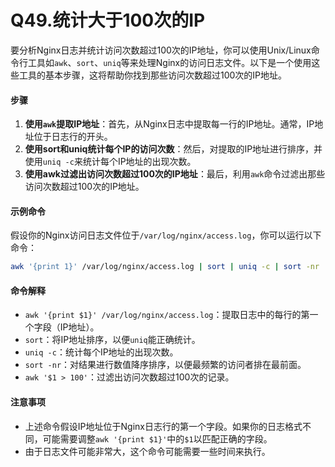 # Q49.统计大于100次的IP

要分析Nginx日志并统计访问次数超过100次的IP地址，你可以使用Unix/Linux命令行工具如`awk`、`sort`、`uniq`等来处理Nginx的访问日志文件。以下是一个使用这些工具的基本步骤，这将帮助你找到那些访问次数超过100次的IP地址。

#### 步骤

1. **使用`awk`提取IP地址**：首先，从Nginx日志中提取每一行的IP地址。通常，IP地址位于日志行的开头。
2. **使用sort和uniq统计每个IP的访问次数**：然后，对提取的IP地址进行排序，并使用`uniq -c`来统计每个IP地址的出现次数。
3. **使用awk过滤出访问次数超过100次的IP地址**：最后，利用`awk`命令过滤出那些访问次数超过100次的IP地址。

#### 示例命令

假设你的Nginx访问日志文件位于`/var/log/nginx/access.log`，你可以运行以下命令：

```sh
awk '{print 1}' /var/log/nginx/access.log | sort | uniq -c | sort -nr | awk '1 > 100'
```

#### 命令解释

- `awk '{print $1}' /var/log/nginx/access.log`：提取日志中的每行的第一个字段（IP地址）。
- `sort`：将IP地址排序，以便`uniq`能正确统计。
- `uniq -c`：统计每个IP地址的出现次数。
- `sort -nr`：对结果进行数值降序排序，以便最频繁的访问者排在最前面。
- `awk '$1 > 100'`：过滤出访问次数超过100次的记录。

#### 注意事项

- 上述命令假设IP地址位于Nginx日志行的第一个字段。如果你的日志格式不同，可能需要调整`awk '{print $1}'`中的`$1`以匹配正确的字段。
- 由于日志文件可能非常大，这个命令可能需要一些时间来执行。